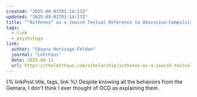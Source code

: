 ```yaml
---
created: "2025-09-01T01:14:17Z"
updated: "2025-09-01T01:14:17Z"
title: "“Asthenes” as a Jewish Textual Reference to Obsessive-Compulsive Disorder"
tags:
  - link
  - psychology
link:
  author: "Shayna Herszage-Feldan"
  journal: "Lehrhaus"
  date: 2025-08-13
  url: https://thelehrhaus.com/scholarship/asthenes-as-a-jewish-textual-reference-to-obsessive-compulsive-disorder/
---
```


{% linkPost title, tags, link %} Despite knowing all the behaviors from the Gemara, I don't think I ever thought of OCD as explaining them.
